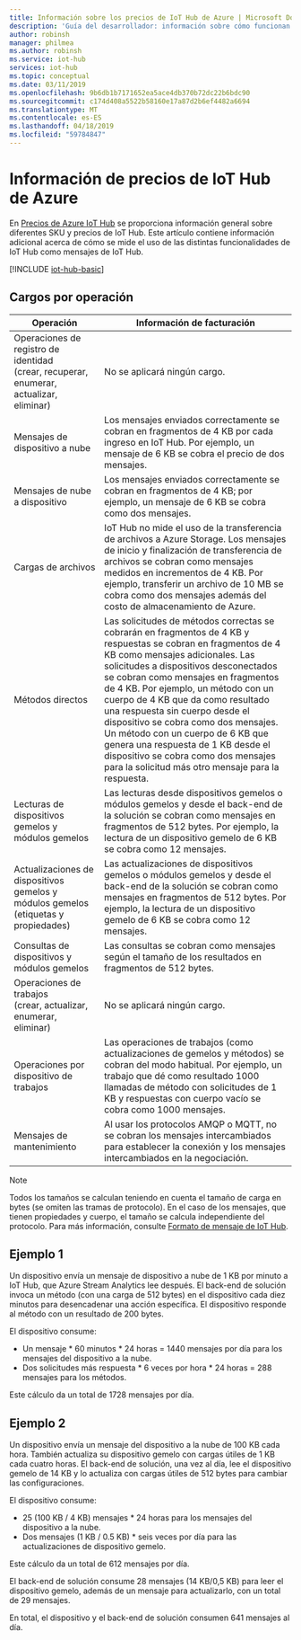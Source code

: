 ```yaml
---
title: Información sobre los precios de IoT Hub de Azure | Microsoft Docs
description: 'Guía del desarrollador: información sobre cómo funcionan los precios y la medición con IoT Hub (se incluyen ejemplos).'
author: robinsh
manager: philmea
ms.author: robinsh
ms.service: iot-hub
services: iot-hub
ms.topic: conceptual
ms.date: 03/11/2019
ms.openlocfilehash: 9b6db1b7171652ea5ace4db370b72dc22b6bdc90
ms.sourcegitcommit: c174d408a5522b58160e17a87d2b6ef4482a6694
ms.translationtype: MT
ms.contentlocale: es-ES
ms.lasthandoff: 04/18/2019
ms.locfileid: "59784847"
---
```

# <a name="azure-iot-hub-pricing-information"></a>Información de precios de IoT Hub de Azure

En [Precios de Azure IoT Hub](https://azure.microsoft.com/pricing/details/iot-hub) se proporciona información general sobre diferentes SKU y precios de IoT Hub. Este artículo contiene información adicional acerca de cómo se mide el uso de las distintas funcionalidades de IoT Hub como mensajes de IoT Hub.

[!INCLUDE [iot-hub-basic](../../includes/iot-hub-basic-partial.md)]

## <a name="charges-per-operation"></a>Cargos por operación

| Operación | Información de facturación | 
| --------- | ------------------- |
| Operaciones de registro de identidad <br/> (crear, recuperar, enumerar, actualizar, eliminar) | No se aplicará ningún cargo. |
| Mensajes de dispositivo a nube | Los mensajes enviados correctamente se cobran en fragmentos de 4 KB por cada ingreso en IoT Hub. Por ejemplo, un mensaje de 6 KB se cobra el precio de dos mensajes. |
| Mensajes de nube a dispositivo | Los mensajes enviados correctamente se cobran en fragmentos de 4 KB; por ejemplo, un mensaje de 6 KB se cobra como dos mensajes. |
| Cargas de archivos | IoT Hub no mide el uso de la transferencia de archivos a Azure Storage. Los mensajes de inicio y finalización de transferencia de archivos se cobran como mensajes medidos en incrementos de 4 KB. Por ejemplo, transferir un archivo de 10 MB se cobra como dos mensajes además del costo de almacenamiento de Azure. |
| Métodos directos | Las solicitudes de métodos correctas se cobrarán en fragmentos de 4 KB y respuestas se cobran en fragmentos de 4 KB como mensajes adicionales. Las solicitudes a dispositivos desconectados se cobran como mensajes en fragmentos de 4 KB. Por ejemplo, un método con un cuerpo de 4 KB que da como resultado una respuesta sin cuerpo desde el dispositivo se cobra como dos mensajes. Un método con un cuerpo de 6 KB que genera una respuesta de 1 KB desde el dispositivo se cobra como dos mensajes para la solicitud más otro mensaje para la respuesta. |
| Lecturas de dispositivos gemelos y módulos gemelos | Las lecturas desde dispositivos gemelos o módulos gemelos y desde el back-end de la solución se cobran como mensajes en fragmentos de 512 bytes. Por ejemplo, la lectura de un dispositivo gemelo de 6 KB se cobra como 12 mensajes. |
| Actualizaciones de dispositivos gemelos y módulos gemelos (etiquetas y propiedades) | Las actualizaciones de dispositivos gemelos o módulos gemelos y desde el back-end de la solución se cobran como mensajes en fragmentos de 512 bytes. Por ejemplo, la lectura de un dispositivo gemelo de 6 KB se cobra como 12 mensajes. |
| Consultas de dispositivos y módulos gemelos | Las consultas se cobran como mensajes según el tamaño de los resultados en fragmentos de 512 bytes. |
| Operaciones de trabajos <br/> (crear, actualizar, enumerar, eliminar) | No se aplicará ningún cargo. |
| Operaciones por dispositivo de trabajos | Las operaciones de trabajos (como actualizaciones de gemelos y métodos) se cobran del modo habitual. Por ejemplo, un trabajo que dé como resultado 1000 llamadas de método con solicitudes de 1 KB y respuestas con cuerpo vacío se cobra como 1000 mensajes. |
| Mensajes de mantenimiento | Al usar los protocolos AMQP o MQTT, no se cobran los mensajes intercambiados para establecer la conexión y los mensajes intercambiados en la negociación. |

> [!NOTE]
> Todos los tamaños se calculan teniendo en cuenta el tamaño de carga en bytes (se omiten las tramas de protocolo). En el caso de los mensajes, que tienen propiedades y cuerpo, el tamaño se calcula independiente del protocolo. Para más información, consulte [Formato de mensaje de IoT Hub](iot-hub-devguide-messages-construct.md).

## <a name="example-1"></a>Ejemplo 1

Un dispositivo envía un mensaje de dispositivo a nube de 1 KB por minuto a IoT Hub, que Azure Stream Analytics lee después. El back-end de solución invoca un método (con una carga de 512 bytes) en el dispositivo cada diez minutos para desencadenar una acción específica. El dispositivo responde al método con un resultado de 200 bytes.

El dispositivo consume:

* Un mensaje * 60 minutos * 24 horas = 1440 mensajes por día para los mensajes del dispositivo a la nube.
* Dos solicitudes más respuesta * 6 veces por hora * 24 horas = 288 mensajes para los métodos.

Este cálculo da un total de 1728 mensajes por día.

## <a name="example-2"></a>Ejemplo 2

Un dispositivo envía un mensaje del dispositivo a la nube de 100 KB cada hora. También actualiza su dispositivo gemelo con cargas útiles de 1 KB cada cuatro horas. El back-end de solución, una vez al día, lee el dispositivo gemelo de 14 KB y lo actualiza con cargas útiles de 512 bytes para cambiar las configuraciones.

El dispositivo consume:

* 25 (100 KB / 4 KB) mensajes * 24 horas para los mensajes del dispositivo a la nube.
* Dos mensajes (1 KB / 0.5 KB) * seis veces por día para las actualizaciones de dispositivo gemelo.

Este cálculo da un total de 612 mensajes por día.

El back-end de solución consume 28 mensajes (14 KB/0,5 KB) para leer el dispositivo gemelo, además de un mensaje para actualizarlo, con un total de 29 mensajes.

En total, el dispositivo y el back-end de solución consumen 641 mensajes al día.
